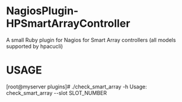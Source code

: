 NagiosPlugin-HPSmartArrayController
===================================

A small Ruby plugin for Nagios for Smart Array controllers (all models supported by hpacucli)

USAGE
===================================

[root@myserver plugins]# ./check_smart_array -h
Usage: check_smart_array --slot SLOT_NUMBER 

